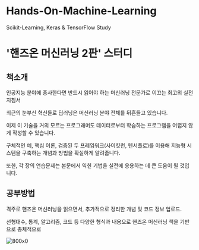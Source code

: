 # Hands-On-Machine-Learning
Scikit-Learning, Keras &amp; TensorFlow Study
# '핸즈온 머신러닝 2판' 스터디
 
## 책소개
인공지능 분야에 종사한다면 반드시 읽어야 하는 머신러닝 전문가로 이끄는 최고의 실전 지침서

최근의 눈부신 혁신들로 딥러닝은 머신러닝 분야 전체를 뒤흔들고 있습니다. 

이제 이 기술을 거의 모르는 프로그래머도 데이터로부터 학습하는 프로그램을 어렵지 않게 작성할 수 있습니다.

구체적인 예, 핵심 이론, 검증된 두 프레임워크(사이킷런, 텐서플로)를 이용해 지능형 시스템을 구축하는 개념과 방법을 확실하게 알려줍니다.

또한, 각 장의 연습문제는 본문에서 익힌 기법을 실전에 응용하는 데 큰 도움이 될 것입니다.

## 공부방법

격주로 핸즈온 머신러닝을 읽으면서, 추가적으로 정리한 개념 및 코드 정보 업로드.

선형대수, 통계, 알고리즘, 코드 등 다양한 형식과 내용으로 핸즈온 머신러닝 책을 기반으로 총체적으로 
 
 ![800x0](https://user-images.githubusercontent.com/64419153/98343667-7e683680-2055-11eb-8d55-26b6756d0690.jpeg)

 
 
 
 
